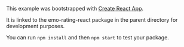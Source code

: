 This example was bootstrapped with [Create React App](https://github.com/facebook/create-react-app).

It is linked to the emo-rating-react package in the parent directory for development purposes.

You can run `npm install` and then `npm start` to test your package.
